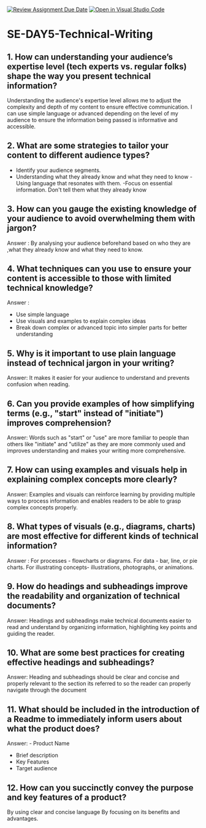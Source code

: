 [![Review Assignment Due Date](https://classroom.github.com/assets/deadline-readme-button-22041afd0340ce965d47ae6ef1cefeee28c7c493a6346c4f15d667ab976d596c.svg)](https://classroom.github.com/a/zsAR-pyY)
[![Open in Visual Studio Code](https://classroom.github.com/assets/open-in-vscode-2e0aaae1b6195c2367325f4f02e2d04e9abb55f0b24a779b69b11b9e10269abc.svg)](https://classroom.github.com/online_ide?assignment_repo_id=15984762&assignment_repo_type=AssignmentRepo)
# SE-DAY5-Technical-Writing
## 1. How can understanding your audience’s expertise level (tech experts vs. regular folks) shape the way you present technical information?
Understanding the audience's expertise level allows me to adjust the complexity and depth of my content to ensure effective communication. I can use simple language or advanced depending on the level of my audience to ensure the information being passed is informative and accessible.
## 2. What are some strategies to tailor your content to different audience types? 
- Identify your audience segments.
- Understanding what they already know and what they need to know
-Using language that resonates with them.
-Focus on essential information. Don't tell them what they already know
## 3. How can you gauge the existing knowledge of your audience to avoid overwhelming them with jargon?
Answer : By analysing your audience beforehand based on who they are ,what they already know and what they need to know.
## 4. What techniques can you use to ensure your content is accessible to those with limited technical knowledge?
Answer : 
- Use simple language
- Use visuals and examples to explain complex ideas
- Break down complex or advanced topic into simpler parts for better understanding 
## 5. Why is it important to use plain language instead of technical jargon in your writing?
Answer: It makes it easier for your audience to understand and prevents confusion when reading.
## 6. Can you provide examples of how simplifying terms (e.g., "start" instead of "initiate") improves comprehension?
Answer: Words such as "start" or "use" are more familiar to people than others like "initiate" and "utilize" as they are more commonly used and improves understanding and makes your writing more comprehensive.
## 7. How can using examples and visuals help in explaining complex concepts more clearly?
Answer: Examples and visuals can reinforce learning by providing multiple ways to process information and enables readers to be able to grasp complex concepts properly.
## 8. What types of visuals (e.g., diagrams, charts) are most effective for different kinds of technical information?
Answer : For processes - flowcharts or diagrams. 
For data - bar, line, or pie charts. For illustrating concepts- illustrations, photographs, or animations.

## 9. How do headings and subheadings improve the readability and organization of technical documents?
Answer: Headings and subheadings make technical documents easier to read and understand by organizing information, highlighting key points and guiding the reader.
## 10. What are some best practices for creating effective headings and subheadings?
Answer: Heading and subheadings should be clear and concise and properly relevant to the section its referred to so the reader can properly navigate through the document
## 11. What should be included in the introduction of a Readme to immediately inform users about what the product does?
Answer: - Product Name
- Brief description
- Key Features
- Target audience
## 12. How can you succinctly convey the purpose and key features of a product?
By using clear and concise language
By focusing on its benefits and advantages.
